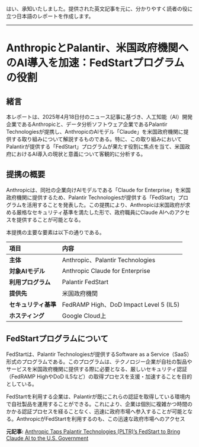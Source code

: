 はい、承知いたしました。提供された英文記事を元に、分かりやすく読者の役に立つ日本語のレポートを作成します。

---

# AnthropicとPalantir、米国政府機関へのAI導入を加速：FedStartプログラムの役割

## 緒言

本レポートは、2025年4月18日付のニュース記事に基づき、人工知能（AI）開発企業であるAnthropicと、データ分析ソフトウェア企業であるPalantir Technologiesが提携し、AnthropicのAIモデル「Claude」を米国政府機関に提供する取り組みについて解説するものである。特に、この取り組みにおいてPalantirが提供する「FedStart」プログラムが果たす役割に焦点を当て、米国政府におけるAI導入の現状と意義について客観的に分析する。

## 提携の概要

Anthropicは、同社の企業向けAIモデルである「Claude for Enterprise」を米国政府機関に提供するため、Palantir Technologiesが提供する「FedStart」プログラムを活用することを発表した。この提携により、Anthropicは米国政府が求める厳格なセキュリティ基準を満たした形で、政府職員にClaude AIへのアクセスを提供することが可能となる。

本提携の主要な要素は以下の通りである。

| 項目 | 内容 |
| :--------------- | :------------------------------------------------------------------- |
| **主体** | Anthropic、Palantir Technologies |
| **対象AIモデル** | Anthropic Claude for Enterprise |
| **利用プログラム** | Palantir FedStart |
| **提供先** | 米国政府機関 |
| **セキュリティ基準** | FedRAMP High、DoD Impact Level 5 (IL5) |
| **ホスティング** | Google Cloud上 |

## FedStartプログラムについて

FedStartは、Palantir Technologiesが提供するSoftware as a Service（SaaS）形式のプログラムである。このプログラムは、テクノロジー企業が自社の製品やサービスを米国政府機関に提供する際に必要となる、厳しいセキュリティ認証（FedRAMP HighやDoD IL5など）の取得プロセスを支援・加速することを目的としている。

FedStartを利用する企業は、Palantirが既にこれらの認証を取得している環境内で自社製品を運用することができる。これにより、企業は個別に複雑かつ時間のかかる認証プロセスを経ることなく、迅速に政府市場へ参入することが可能となる。AnthropicがFedStartを利用するのも、この迅速な政府市場へのアクセス

**元記事:** [Anthropic Taps Palantir Technologies (PLTR)’s FedStart to Bring Claude AI to the U.S. Government](https://finance.yahoo.com/news/anthropic-taps-palantir-technologies-pltr-014127742.html)
